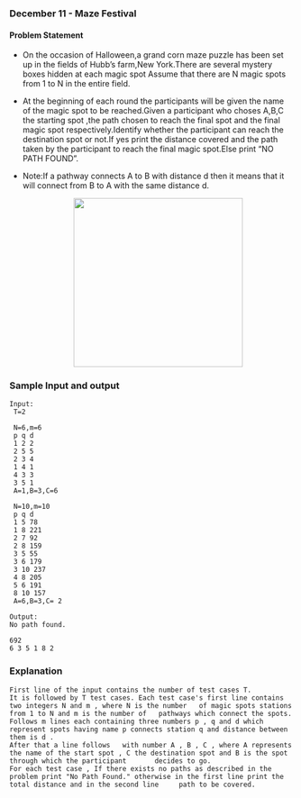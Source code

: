 ### December 11 - Maze Festival

   #### Problem Statement
   - On the occasion of Halloween,a grand corn maze puzzle has been set up in the fields of Hubb’s farm,New York.There are several  mystery boxes hidden at each magic spot 
     Assume that there are N magic spots from 1 to N in the entire field.
   - At the beginning of each round the participants will be given the name of the magic spot to be reached.Given a participant who choses A,B,C the starting spot ,the path     chosen to reach the final spot and the final magic spot respectively.Identify whether the participant can reach the destination spot or not.If yes print the distance covered and the path taken by the participant to reach the final magic spot.Else print “NO PATH FOUND”.
  
   - Note:If a pathway connects A to B with distance d  then it means that it will connect from B to A with the same distance d.
      <p align="center"><img src ="/src/assets/corn-maze.gif" height = "300"/></p> 

   ### Sample Input and output

   ```
   Input:
    T=2

    N=6,m=6
    p q d
    1 2 2
    2 5 5
    2 3 4
    1 4 1
    4 3 3
    3 5 1
    A=1,B=3,C=6

    N=10,m=10
    p q d
    1 5 78
    1 8 221
    2 7 92
    2 8 159
    3 5 55
    3 6 179
    3 10 237
    4 8 205
    5 6 191
    8 10 157
    A=6,B=3,C= 2

   Output: 
   No path found.
   
   692
   6 3 5 1 8 2

   ```
  
  ### Explanation
   ```
  First line of the input contains the number of test cases T.
  It is followed by T test cases. Each test case's first line contains two integers N and m , where N is the number   of magic spots stations from 1 to N and m is the number of   pathways which connect the spots.
  Follows m lines each containing three numbers p , q and d which represent spots having name p connects station q and distance between them is d . 
  After that a line follows   with number A , B , C , where A represents the name of the start spot , C the destination spot and B is the spot through which the participant       decides to go.
  For each test case , If there exists no paths as described in the problem print "No Path Found." otherwise in the first line print the total distance and in the second line     path to be covered.

   ```   
